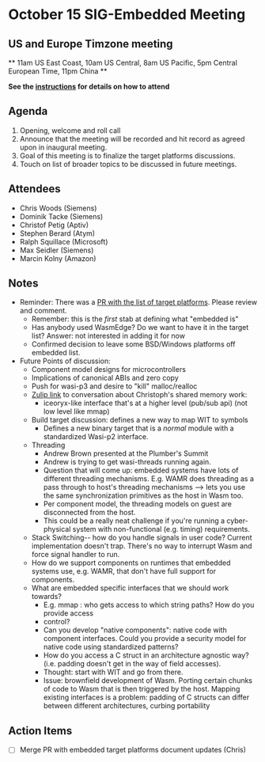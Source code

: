 # October 15 SIG-Embedded Meeting
## US and Europe Timzone meeting
** 11am US East Coast, 10am US Central, 8am US Pacific, 5pm Central European Time, 11pm China **

**See the [instructions](../README.md) for details on how to attend**

## Agenda

1. Opening, welcome and roll call
1. Announce that the meeting will be recorded and hit record as agreed upon in inaugural meeting.
1. Goal of this meeting is to finalize the target platforms discussions.
1. Touch on list of broader topics to be discussed in future meetings.

## Attendees

* Chris Woods (Siemens)
* Dominik Tacke (Siemens)
* Christof Petig (Aptiv)
* Stephen Berard (Atym)
* Ralph Squillace (Microsoft)
* Max Seidler (Siemens)
* Marcin Kolny (Amazon)

## Notes

* Reminder: There was a [PR with the list of target
platforms](https://github.com/bytecodealliance/sig-embedded/pull/6). Please review and
  comment.
  * Remember: this is the *first* stab at defining what "embedded is"
  * Has anybody used WasmEdge? Do we want to have it in the target list? Answer: not interested in adding it for now
  * Confirmed decision to leave some BSD/Windows platforms off embedded list.
* Future Points of discussion:
  * Component model designs for microcontrollers
  * Implications of canonical ABIs and zero copy
  * Push for wasi-p3 and desire to "kill" malloc/realloc
  * [Zulip link](https://bytecodealliance.zulipchat.com/#narrow/channel/438936-SIG-Embedded/topic/Sept.2017th.202024.20Meeting/near/476908905) to conversation about Christoph's shared memory work:
    * iceoryx-like interface that's at a higher level (pub/sub api) (not low
    level like mmap)
  * Build target discussion: defines a new way to map WIT to symbols
    * Defines a new binary target that is a *normal* module with a standardized Wasi-p2 interface.
  * Threading
    * Andrew Brown presented at the Plumber's Summit
    * Andrew is trying to get wasi-threads running again.
    * Question that will come up: embedded systems have lots of different
    threading mechanisms. E.g. WAMR does threading as a pass through to host's
    threading mechanisms --> lets you use the same synchronization primitives as
    the host in Wasm too.
    * Per component model, the threading models on guest are disconnected from the
    host.
    * This could be a really neat challenge if you're running a cyber-physical
    system with non-functional (e.g. timing) requirements.
  * Stack Switching-- how do you handle signals in user code? Current
   implementation doesn't trap. There's no way to interrupt Wasm and force signal
   handler to run.
  * How do we support components on runtimes that embedded systems use, e.g. WAMR,
  that don't have full support for components.
  * What are embedded specific interfaces that we should work towards?
    * E.g. mmap : who gets access to which string paths? How do you provide access
    * control?
    * Can you develop "native components": native code with component interfaces.
    Could you provide a security model for native code using standardized
    patterns?
    * How do you access a C struct in an architecture agnostic way? (i.e. padding
    doesn't get in the way of field accesses).
    * Thought: start with WIT and go from there.
    * Issue: brownfield development of Wasm. Porting certain chunks of code to
       Wasm that is then triggered by the host. Mapping existing interfaces is
       a problem: padding of C structs can differ between different architectures,
       curbing portability

## Action Items

* [ ] Merge PR with embedded target platforms document updates (Chris)
